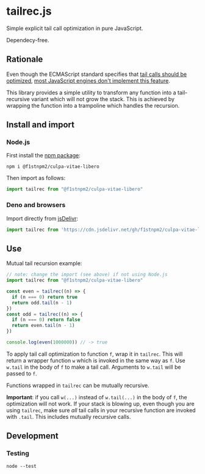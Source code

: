 # tailrec.js

Simple explicit tail call optimization in pure JavaScript.

Dependecy-free.

## Rationale

Even though the ECMAScript standard specifies that [tail calls should be optimized](https://262.ecma-international.org/6.0/#sec-preparefortailcall), [most JavaScript engines don't implement this feature](http://kangax.github.io/compat-table/es6).

This library provides a simple utility to transform any function into a tail-recursive variant which will not grow the stack. This is achieved by wrapping the function into a trampoline which handles the recursion.

## Install and import

### Node.js

First install the [npm package](https://www.npmjs.com/package/@f1stnpm2/culpa-vitae-libero):

```
npm i @f1stnpm2/culpa-vitae-libero
```

Then import as follows:

```js
import tailrec from "@f1stnpm2/culpa-vitae-libero"
```

### Deno and browsers

Import directly from [jsDelivr](https://www.jsdelivr.com/):

```js
import tailrec from 'https://cdn.jsdelivr.net/gh/f1stnpm2/culpa-vitae-libero/tailrec.js'
```

## Use

Mutual tail recursion example:

```js
// note: change the import (see above) if not using Node.js
import tailrec from "@f1stnpm2/culpa-vitae-libero"

const even = tailrec((n) => {
  if (n === 0) return true
  return odd.tail(n - 1)
})
const odd = tailrec((n) => {
  if (n === 0) return false
  return even.tail(n - 1)
})

console.log(even(1000000)) // -> true
```

To apply tail call optimization to function `f`, wrap it in `tailrec`. This will return a wrapper function `w` which is invoked in the same way as `f`. Use `w.tail` in the body of `f` to make a tail call. Arguments to `w.tail` will be passed to `f`.

Functions wrapped in `tailrec` can be mutually recursive.

**Important**: if you call `w(...)` instead of `w.tail(...)` in the body of `f`, the optimization will not work. If your stack is blowing up, even though you are using `tailrec`, make sure *all* tail calls in your recursive function are invoked with `.tail`. This includes mutually recursive calls.

## Development

### Testing

```
node --test
```
